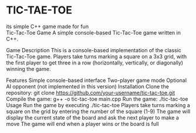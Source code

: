 # TIC-TAE-TOE
its simple C++ game made for fun  
Tic-Tac-Toe Game
A simple console-based Tic-Tac-Toe game written in C++.

Game Description
This is a console-based implementation of the classic Tic-Tac-Toe game. Players take turns marking a square on a 3x3 grid, with the first player to get three in a row (horizontally, vertically, or diagonally) winning the game.

Features
Simple console-based interface
Two-player game mode
Optional AI opponent (not implemented in this version)
Installation
Clone the repository: git clone https://github.com/your-username/tic-tac-toe.git
Compile the game: g++ -o tic-tac-toe main.cpp
Run the game: ./tic-tac-toe
Usage
Run the game by executing ./tic-tac-toe
Players take turns marking a square on the grid by entering the number of the square (1-9)
The game will display the current state of the board and ask the next player to make a move
The game will end when a player wins or the board is full
